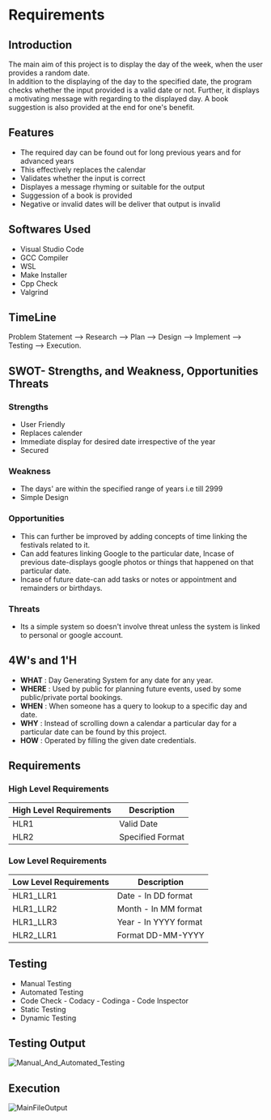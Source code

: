 # Requirements 

## Introduction 
The main aim of this project is to display the day of the week, when the user provides a random date.  
In addition to the displaying of the day to the specified date, the program checks whether the input provided is a valid date or not.
Further, it displays a motivating message with regarding to the displayed day. 
A book suggestion is also provided at the end for one's benefit.

## Features
- The required day can be found out for long previous years and for advanced years
- This effectively replaces the calendar
- Validates whether the input is correct
- Displayes a message rhyming or suitable for the output
- Suggession of a book is provided
- Negative or invalid dates will be deliver that output is invalid

## Softwares Used
- Visual Studio Code
- GCC Compiler
- WSL
- Make Installer
- Cpp Check
- Valgrind

## TimeLine
Problem Statement --> Research --> Plan --> Design --> Implement --> Testing --> Execution.

## SWOT- Strengths, and Weakness, Opportunities Threats
### Strengths
- User Friendly
- Replaces calender
- Immediate display for desired date irrespective of the year
- Secured
### Weakness
-  The days' are within the specified range of years i.e till 2999
-  Simple Design
### Opportunities
-  This can further be improved by adding concepts of time linking the festivals related to it.
-  Can add features linking Google to the particular date, Incase of previous date-displays google photos or things that happened on that particular date.
-  Incase of future date-can add tasks or notes or appointment and remainders or birthdays.
### Threats
- Its a simple system so doesn't involve threat unless the system is linked to personal or google account.

## 4W's and 1'H
- **WHAT** : Day Generating System for any date for any year.
- **WHERE** : Used by public for planning future events, used by some public/private portal bookings.
- **WHEN** : When someone has a query to lookup to a specific day and date.
- **WHY** : Instead of scrolling down a calendar a particular day for a particular date can be found by this project.
- **HOW** : Operated by filling the given date credentials.

## Requirements
### High Level Requirements
| High Level Requirements      | Description |
| ----------- | ----------- |
| HLR1      | Valid Date     |
| HLR2   | Specified Format     |


### Low Level Requirements
| Low Level Requirements      | Description |
| ----------- | ----------- |
| HLR1_LLR1  | Date - In DD format|
| HLR1_LLR2   | Month - In MM format|
| HLR1_LLR3   | Year - In YYYY format|
| HLR2_LLR1   | Format DD-MM-YYYY|

## Testing
- Manual Testing
- Automated Testing
- Code Check 
       - Codacy
       - Codinga
       - Code Inspector
 - Static Testing
 - Dynamic Testing

## Testing Output

![Manual_And_Automated_Testing](https://user-images.githubusercontent.com/101562511/161425266-c8c42443-cfa5-46c2-bf67-4cc499e1ae2d.PNG)

## Execution

![MainFileOutput](https://user-images.githubusercontent.com/101562511/161425196-47e4ab70-1e4d-4163-b982-d4aef4223e05.PNG)

